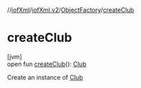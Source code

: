 //[iofXml](../../../index.md)/[iofXml.v2](../index.md)/[ObjectFactory](index.md)/[createClub](create-club.md)

# createClub

[jvm]\
open fun [createClub](create-club.md)(): [Club](../-club/index.md)

Create an instance of [Club](../-club/index.md)
